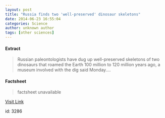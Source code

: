 ```yaml
---
layout: post
title: "Russia finds two 'well-preserved' dinosaur skeletons"
date: 2014-06-23 16:55:04
categories: Science
author: unknown author
tags: [other sciences]
---
```



#### Extract
>Russian paleontologists have dug up well-preserved skeletons of two dinosaurs that roamed the Earth 100 million to 120 million years ago, a museum involved with the dig said Monday....

#### Factsheet
>factsheet unavailable

[Visit Link](http://phys.org/news322746894.html)

id:    3286


